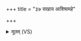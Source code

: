 +++
title = "३७ सखाय आशिषामहे"

+++
<details><summary>मूलम् (VS)</summary>

सखा॑य॒ आशि॑षामहे ब्र॒ह्मेन्द्रा॑य व॒ज्रिणे॑।  
स्तु॒ष ऊ॒ षु नृत॑माय धृ॒ष्णवे॑ ॥
</details>